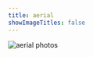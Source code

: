 ```yaml
---
title: aerial
showImageTitles: false 
---
```


![aerial photos](../uploads/aerial/Capitol%20Sunrise%201%20w%20signature%20copy%20low%20res.jpg)
<!-- ![aerial photos](../uploads/aerial/Capitol%20sunrise%202%20w%20signature%20copy%20low%20res.jpg)
![aerial photos](../uploads/aerial/Capitol%20and%20State%20Street%20w%20signature%20copy%20low%20res.jpg)
![aerial photos](../uploads/aerial/Isthmus%20Autumn%20copy%20low%20res.jpg)
![aerial photos](../uploads/aerial/Vilas%20County%20Mermaid%20Horsehead%20Armour%20copy%20low%20res.jpg)
![aerial photos](../uploads/aerial/Capitol%20and%20Isthmus%20w%20signature%20copy%20low%20res.jpg)
![aerial photos](../uploads/aerial/drone%20tom%20and%20keith%20on%20armour%20copy%20low%20res.jpg) -->